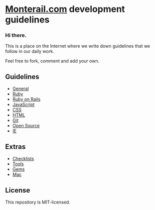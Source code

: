 # [Monterail.com](http://monterail.com) development guidelines

### Hi there.

This is a place on the Internet where we write down guidelines that we follow in our daily work.

Feel free to fork, comment and add your own.

## Guidelines

* [General](general.md)
* [Ruby](ruby.md)
* [Ruby on Rails](rails.md)
* [JavaScript](javascript.md)
* [CSS](stylesheets.md)
* [HTML](html.md)
* [Git](git.md)
* [Open Source](open_source.md)
* [IE](ie.md)

## Extras

* [Checklists](checklist.md)
* [Tools](tools.md)
* [Gems](gems.md)
* [Mac](mac.md)

## License

This repository is MIT-licensed.
